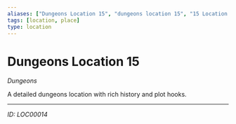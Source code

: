 ```yaml
---
aliases: ["Dungeons Location 15", "dungeons location 15", "15 Location Dungeons"]
tags: [location, place]
type: location
---
```


# Dungeons Location 15

*Dungeons*

A detailed dungeons location with rich history and plot hooks.

---
*ID: LOC00014*